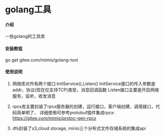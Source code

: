 # golang工具

#### 介绍
一些golang的工具库

#### 安装教程

go get gitee.com/mimis/golang-tool

#### 使用说明

1.  网络库对外有两个接口:InitService(),Listen()
    InitService接口的传入参数是addr，协议(现在仅支持TCP)类型，消息回调函数
    Listen接口主要是开启网络服务，监听，收发消息

2.  rpcx库主要封装了rpcx服务器的创建，运行接口，客户端创建，调用接口，代码简单明了，
    详细使用可参考protobuf插件集成rpcx: https://gitee.com/mimis/protoc-gen-rpcx

3.  dfs封装了s3,cloud storage, minio三个分布式文件存储系统的集成api